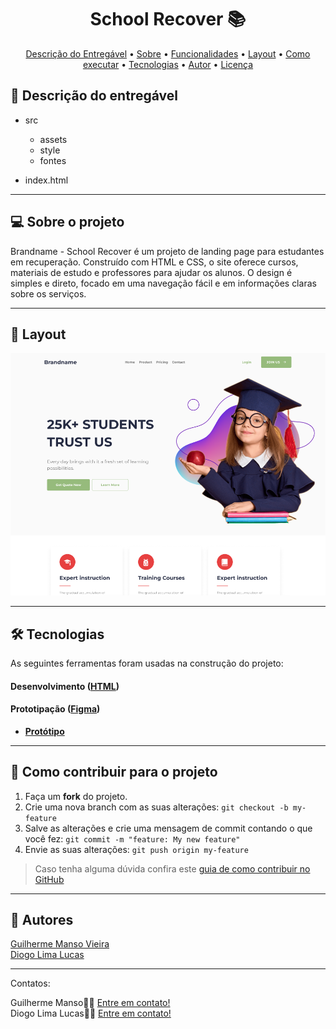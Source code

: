 <h1 align="center"> 
	  School Recover 📚
</h1>

<!-- ---------------------------------------------------------------------- -->

<!-- MODELO MENU DE NAVEGAÇÃO -->
<p align="center">
 <a href="#-Descrição-do-entregável">Descrição do Entregável</a> •
 <a href="#-sobre-o-projeto">Sobre</a> •
 <a href="#-funcionalidades">Funcionalidades</a> •
 <a href="#-layout">Layout</a> • 
 <a href="#-como-executar-o-projeto">Como executar</a> • 
 <a href="#-tecnologias">Tecnologias</a> • 
 <a href="#-autor">Autor</a> • 
 <a href="#user-content--licença">Licença</a>
</p>

<!-- ---------------------------------------------------------------------- -->

<!-- MODELO DE DESCRIÇÃO -->
## 📄 Descrição do entregável

<!-- EXEMPLO DE DESCRIÇÃO DE UM PROJETO: -->
- src
  - assets
  - style
  - fontes
    
- index.html 

---

<!-- ---------------------------------------------------------------------- -->

<!-- MODELO DESCRIÇÃO SOBRE O PROJETO: -->
## 💻 Sobre o projeto

<!-- EXPLICA O MOTIVO DO PROJETO -->
Brandname - School Recover é um projeto de landing page para estudantes em recuperação. Construído com HTML e CSS, o site oferece cursos, materiais de estudo e professores para ajudar os alunos. O design é simples e direto, focado em uma navegação fácil e em informações claras sobre os serviços.

---

<!-- ---------------------------------------------------------------------- -->

<!-- EXEMPLO DE LAYOUT: -->
## 🎨 Layout

<!-- AQUI VOCÊ PASSA O CAMINHO DA IMAGEM -->
![Mobile1](https://github.com/FourDev-Senai/school-recover/blob/main/src/assets/images/svg/img-tumbler-readme.png)

---

<!-- ---------------------------------------------------------------------- -->

<!-- MODELO DE TECNOLOGIAS -->
## 🛠 Tecnologias

As seguintes ferramentas foram usadas na construção do projeto:

#### **Desenvolvimento**  ([HTML](https://reactjs.org/)) 


#### **Prototipação** ([Figma](https://www.figma.com/))

- **[Protótipo]([[https://www.figma.com/file/J1zv4Q8hCFhxhuZE5XINxu/Prototipa%C3%A7%C3%A3o-desafio-Digitalk?t=9EYQVYnf9XIZWWZr-1](https://www.figma.com/design/bWnpWMcYLKGDAULz2BDZ2D/QuickFood-Landpage--Community-?node-id=0-1&p=f&t=EPGS4g2QAajCK3BX-0)](https://www.figma.com/design/PP80LYwLEUfKvqZx9OC5K9/School-Recover---html-website-template-for-school?node-id=2415-26437&p=f&t=JWJgHAK93vPO8ljv-0))**

---

<!-- ---------------------------------------------------------------------- -->

<!-- MODELO DE COMO CONTRIBUIR PARA O PROJETO -->
## 💪 Como contribuir para o projeto

1. Faça um **fork** do projeto.
2. Crie uma nova branch com as suas alterações: `git checkout -b my-feature`
3. Salve as alterações e crie uma mensagem de commit contando o que você fez: `git commit -m "feature: My new feature"`
4. Envie as suas alterações: `git push origin my-feature`
> Caso tenha alguma dúvida confira este [guia de como contribuir no GitHub](./CONTRIBUTING.md)

---

<!-- ---------------------------------------------------------------------- -->

<!-- MODELO DE AUTOR-->
## 🦸 Autores

<a href="https://br.linkedin.com/in/guimanso">
Guilherme Manso Vieira</a>
 <br />
 
<a href="(https://www.linkedin.com/in/diogolimadev)">
Diogo Lima Lucas</a>
 <br />

---

<!-- ---------------------------------------------------------------------- -->
Contatos: 

Guilherme Manso👋🏽 [Entre em contato!](https://br.linkedin.com/in/guimanso) <br />
Diogo Lima Lucas👋🏽 [Entre em contato!](https://www.linkedin.com/in/diogolimadev/) <br />
